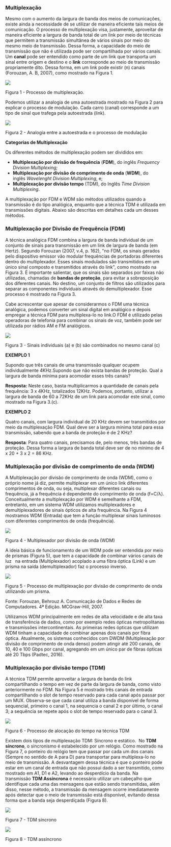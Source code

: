 ### Multiplexação

Mesmo com o aumento da largura de banda dos meios de comunicações, existe ainda a necessidade de se utilizar de maneira eficiente tais meios de comunicação. O processo de multiplexação visa, justamente, aproveitar de maneira eficiente a largura de banda total de um link por meio de técnicas que permitem a transmissão simultânea de vários sinais por meio do mesmo meio de transmissão. Dessa forma, a capacidade do meio de transmissão que não é utilizada pode ser compartilhada por vários canais. Um **canal** pode ser entendido como parte de um link que transporta um sinal entre origem e destino e o **link** corresponde ao meio de transmissão propriamente dito. Dessa forma, em um link pode existir (n) canais (Forouzan, A. B, 2007), como mostrado na Figura 1.

[![](https://img.uninove.br/static/0/0/0/0/0/0/0/2/2/4/2/224250/7688.jpg)](https://img.uninove.br/static/0/0/0/0/0/0/0/2/2/4/2/224250/7688.jpg)

Figura 1 - Processo de multiplexação.

Podemos utilizar a analogia de uma autoestrada mostrado na Figura 2 para explicar o processo de modulação. Cada carro (canal) corresponde a um tipo de sinal que trafega pela autoestrada (link).

[![](https://img.uninove.br/static/0/0/0/0/0/0/0/3/6/3/9/363921/27219.png)](https://img.uninove.br/static/0/0/0/0/0/0/0/3/6/3/9/363921/27219.png)

Figura 2 - Analogia entre a autoestrada e o processo de modulação

**Categorias de Multiplexação**

Os diferentes métodos de multiplexação podem ser divididos em:

- **Multiplexação por divisão de frequência** (**FDM**), do inglês _Frequency Division Multiplexing;_
- **Multiplexação por divisão de comprimento de onda** (**WDM**), do inglês _Wavelenght Division Multiplexing_, e;
- **Multiplexação por divisão tempo** (TDM), do Inglês _Time Division Multiplexing_.

A multiplexação por FDM e WDM são métodos utilizados quando a transmissão é do tipo analógica, enquanto que a técnica TDM é utilizada em transmissões digitais. Abaixo são descritas em detalhes cada um desses métodos.

### Multiplexação por Divisão de Frequência (FDM)

A técnica analógica FDM combina a largura de banda individual de um conjunto de sinais para transmissão em um link de largura de banda (em Hertz). Segundo Forouzan (2007, v.4, p. 162), "no FDM, os sinais gerados pelo dispositivo emissor vão modular frequências de portadoras diferentes dentro do multiplexador. Esses sinais modulados são transmitidos em um único sinal composto e transmitidos através do link", como mostrado na Figura 3. É importante salientar, que os sinais são separados por faixas não utilizadas, chamadas de **bandas de proteção**, para evitar a sobreposição dos diferentes canais. No destino, um conjunto de filtros são utilizados para separar as componentes individuais através do demultiplexador. Esse processo é mostrado na Figura 3.

Cabe acrescentar que apesar de considerarmos o FDM uma técnica analógica, podemos converter um sinal digital em analógico e depois empregar a técnica FDM para multiplexa-lo no link.O FDM é utilizado pelas operadoras de telefonia para combinar os sinais de voz, também pode ser utilizada por rádios AM e FM analógicos.

[![](https://img.uninove.br/static/0/0/0/0/0/0/0/2/3/8/3/238391/9221.jpg)](https://img.uninove.br/static/0/0/0/0/0/0/0/2/3/8/3/238391/9221.jpg)

Figura 3 - Sinais individuais (a) e (b) são combinados no mesmo canal (c)

**EXEMPLO 1**

Supondo que três canais de uma transmissão qualquer ocupem individualmente 4KHz.Supondo que não exista bandas de proteção. Qual a largura de banda mínima para acomodar esses três canais?

**Resposta:** Neste caso, basta multiplicarmos a quantidade de canais pela frequência: 3 x 4KHz, totalizados 12KHz. Podemos, portanto, utilizar a largura de banda de 60 a 72KHz de um link para acomodar este sinal, como mostrado na Figura 3.(c).

**EXEMPLO 2**

Quatro canais, com largura individual de 20 KHz devem ser transmitidos por meio da multiplexação FDM. Qual deve ser a largura mínima total para essa transmissão, sabendo que a banda de proteção é de 2 KHz?

**Resposta**: Para quatro canais, precisamos de, pelo menos, três bandas de proteção. Dessa forma a largura de banda total deve ser de no mínimo de 4 x 20 + 3 x 2 = 86 KHz.

### Multiplexação por divisão de comprimento de onda (WDM)

A Multiplexação por divisão de comprimento de onda (WDM), como o próprio nome já diz, permite multiplexar em um único link diferentes comprimentos de onda, ou seja, multiplexar diferentes canais ou frequência, já a frequência é dependente do comprimento de onda (f=C/λ). Conceitualmente a multiplexação por WDM é semelhante a FDM, entretanto, em um sistema WDM utilizamos multiplexadores e demultiplexadores de sinais ópticos de alta frequência. Na Figura 4 mostramos WDM (Entrada) que tem a função multiplexar sinais luminosos com diferentes comprimentos de onda (frequência).

[![](https://img.uninove.br/static/0/0/0/0/0/0/0/0/0/5/6/5674/i05_536.jpg)](https://img.uninove.br/static/0/0/0/0/0/0/0/0/0/5/6/5674/i05_536.jpg)

Figura 4 - Multiplexador por divisão de onda (WDM)

A ideia básica de funcionamento de um WDM pode ser entendida por meio de prismas (Figura 5), que tem a capacidade de combinar vários canais de luz   na entrada (Multiplexador) acoplado a uma fibra óptica (Link) e um prisma na saída (demultiplexador) faz o processo inverso.

[![](https://img.uninove.br/static/0/0/0/0/0/0/0/3/6/3/9/363935/27242.png)](https://img.uninove.br/static/0/0/0/0/0/0/0/3/6/3/9/363935/27242.png)

Figura 5 - Processo de multiplexação por divisão de comprimento de onda utilizando um prisma.

Fonte: Forouzan, Behrouz A. Comunicação de Dados e Redes de Computadores. 4ª Edição. MCGraw-Hill, 2007.

Utilizamos WDM principalmente em redes de alta velocidade e de alta taxa de transferência de dados, como por exemplo redes ópticas metropolitanas e transmissões intercontinentais. As primeiras redes ópticas que utilizam WDM tinham a capacidade de combinar apenas dois canais por fibra óptica. Atualmente, os sistemas conhecidos com DWDM (Multiplexação por divisão de comprimento de onda denso) podem atingir até 200 canais, de 10, 40 e 100 Gbps por canal, agregando em um único par de fibras ópticas até 20 Tbps (Padtec, 2016).

### Multiplexação por divisão tempo (TDM)

A técnica TDM permite aproveitar a largura de banda do link compartilhando o tempo em vez de parte da largura de banda, como visto anteriormente no FDM. Na Figura 5 é mostrado três canais de entrada compartilhando o slot de tempo reservado para cada canal após passar por um MUX. Observa-se que cada canal utiliza a banda disponível de forma sequencial, primeiro o canal 1, na sequencia o canal 2 e por último, o canal 3; a sequência se repete após o slot de tempo reservado para o canal 3.

[![](https://img.uninove.br/static/0/0/0/0/0/0/0/0/0/5/6/5675/i06_536.jpg)](https://img.uninove.br/static/0/0/0/0/0/0/0/0/0/5/6/5675/i06_536.jpg)

Figura 6 - Processo de alocação do tempo na técnica TDM

Existem dois tipos de multiplexação TDM: Síncrono e estático.  No **TDM síncrono**, o sincronismo é estabelecido por um relógio. Como mostrado na Figura 7, o ponteiro do relógio tem que passar por cada um dos canais (Sempre no sentido de A para D) para transportar para multiplexa-lo no meio de transmissão. A desvantagem dessa técnica é que o ponteiro pode estar em um canal de entrada que não possui dado a ser transmitido, como mostrado em A1, D1 e A2, levando ao desperdício da banda. Na transmissão **TDM Assíncrona** é necessário utilizar um cabeçalho que identifique cada uma das mensagens que estão sendo transmitidas, além disso, nesse método, a transmissão da mensagem ocorre imediatamente após detectar que o meio de transmissão está disponível, evitando dessa forma que a banda seja desperdiçada (Figura 8).

[![](https://img.uninove.br/static/0/0/0/0/0/0/0/2/2/9/0/229092/7692.jpg)](https://img.uninove.br/static/0/0/0/0/0/0/0/2/2/9/0/229092/7692.jpg)

Figura 7 - TDM síncrono

[![](https://img.uninove.br/static/0/0/0/0/0/0/0/2/2/9/4/229440/7693.jpg)](https://img.uninove.br/static/0/0/0/0/0/0/0/2/2/9/4/229440/7693.jpg)

Figura 8 - TDM assíncrono